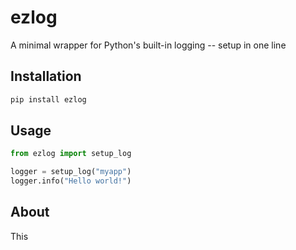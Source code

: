 # ezlog

A minimal wrapper for Python's built-in logging -- setup in one line

## Installation
```bash
pip install ezlog
```
## Usage
```python
from ezlog import setup_log

logger = setup_log("myapp")
logger.info("Hello world!")
```

## About
This 